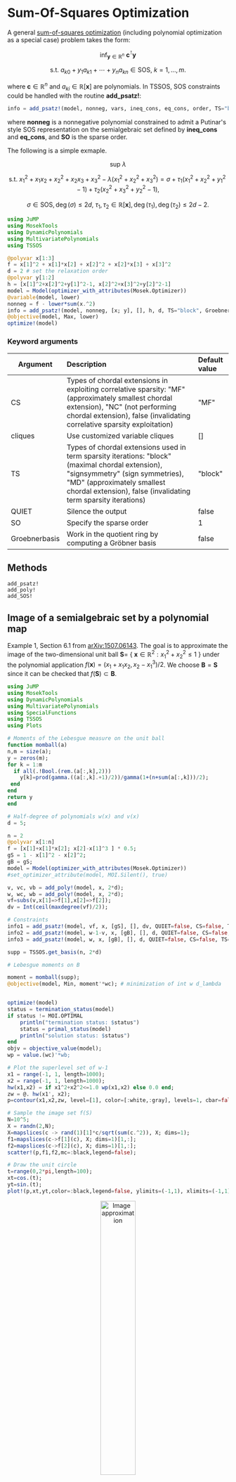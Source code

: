 # Sum-Of-Squares Optimization

A general [sum-of-squares optimization](https://en.wikipedia.org/wiki/Sum-of-squares_optimization) (including polynomial optimization as a special case) problem takes the form:

$$\mathrm{inf}_{\mathbf{y}\in\mathbb{R}^n}\ \mathbf{c}^{\intercal}\mathbf{y}$$

$$\mathrm{s.t.}\ a_{k0}+y_1a_{k1}+\cdots+y_na_{kn}\in\mathrm{SOS},\ k=1,\ldots,m.$$

where $\mathbf{c}\in\mathbb{R}^n$ and $a_{ki}\in\mathbb{R}[\mathbf{x}]$ are polynomials. In TSSOS, SOS constraints could be handled with the routine **add_psatz!**:

```Julia
info = add_psatz!(model, nonneg, vars, ineq_cons, eq_cons, order, TS="block", SO=1, Groebnerbasis=false)
```
where **nonneg** is a nonnegative polynomial constrained to admit a Putinar's style SOS representation on the semialgebraic set defined by **ineq_cons** and **eq_cons**, and **SO** is the sparse order.

The following is a simple exmaple.

$$\mathrm{sup}\ \lambda$$

$$\mathrm{s.t.}\ x_1^2 + x_1x_2 + x_2^2 + x_2x_3 + x_3^2 - \lambda(x_1^2+x_2^2+x_3^2)=\sigma+\tau_1(x_1^2+x_2^2+y_1^2-1)+\tau_2(x_2^2+x_3^2+y_2^2-1),$$

$$\sigma\in\mathrm{SOS},\deg(\sigma)\le2d,\ \tau_1,\tau_2\in\mathbb{R}[\mathbf{x}],\deg(\tau_1),\deg(\tau_2)\le2d-2.$$

```Julia
using JuMP
using MosekTools
using DynamicPolynomials
using MultivariatePolynomials
using TSSOS

@polyvar x[1:3]
f = x[1]^2 + x[1]*x[2] + x[2]^2 + x[2]*x[3] + x[3]^2
d = 2 # set the relaxation order
@polyvar y[1:2]
h = [x[1]^2+x[2]^2+y[1]^2-1, x[2]^2+x[3]^2+y[2]^2-1]
model = Model(optimizer_with_attributes(Mosek.Optimizer))
@variable(model, lower)
nonneg = f - lower*sum(x.^2)
info = add_psatz!(model, nonneg, [x; y], [], h, d, TS="block", Groebnerbasis=true)
@objective(model, Max, lower)
optimize!(model)
```

### Keyword arguments
Argument | Description | Default value
--- | :--- | :---
CS | Types of chordal extensions in exploiting correlative sparsity: "MF" (approximately smallest chordal extension), "NC" (not performing chordal extension), false (invalidating correlative sparsity exploitation) | "MF"
cliques | Use customized variable cliques | []
TS | Types of chordal extensions used in term sparsity iterations: "block"(maximal chordal extension), "signsymmetry" (sign symmetries), "MD" (approximately smallest chordal extension), false (invalidating term sparsity iterations) | "block"
QUIET | Silence the output| false
SO | Specify the sparse order | 1
Groebnerbasis | Work in the quotient ring by computing a Gröbner basis | false

## Methods
```@docs
add_psatz!
add_poly!
add_SOS!
```

## Image of a semialgebraic set by a polynomial map
Example 1, Section 6.1 from [arXiv:1507.06143](https://arxiv.org/pdf/1507.06143). 
The goal is to approximate the image of the two-dimensional unit ball $\mathbf{S} =$ { $\mathbf{x} \in \mathbb{R}^2 : x_1^2 + x_2^2 \leq 1$ } under the polynomial application $f(\mathbf{x})=(x_1+x_1 x_2, x_2-x_1^3)/2$. 
We choose $\mathbf{B}=\mathbf{S}$ since it can be checked that $f(\mathbf{S}) \subset \mathbf{B}$. 


```Julia
using JuMP
using MosekTools
using DynamicPolynomials
using MultivariatePolynomials
using SpecialFunctions
using TSSOS
using Plots

# Moments of the Lebesgue measure on the unit ball
function momball(a)
n,m = size(a);
y = zeros(m);
for k = 1:m
  if all(.!Bool.(rem.(a[:,k],2)))
    y[k]=prod(gamma.((a[:,k].+1)/2))/gamma(1+(n+sum(a[:,k]))/2);
 end
end
return y
end

# Half-degree of polynomials w(x) and v(x)
d = 5;

n = 2
@polyvar x[1:n] 
f = [x[1]+x[1]*x[2]; x[2]-x[1]^3 ] * 0.5;
gS = 1 - x[1]^2 - x[2]^2;
gB = gS;
model = Model(optimizer_with_attributes(Mosek.Optimizer))
#set_optimizer_attribute(model, MOI.Silent(), true)

v, vc, vb = add_poly!(model, x, 2*d);
w, wc, wb = add_poly!(model, x, 2*d);
vf=subs(v,x[1]=>f[1],x[2]=>f[2]);
dv = Int(ceil(maxdegree(vf)/2));

# Constraints
info1 = add_psatz!(model, vf, x, [gS], [], dv, QUIET=false, CS=false, TS=false, Groebnerbasis=false); # v o f >= 0 on S
info2 = add_psatz!(model, w-1-v, x, [gB], [], d, QUIET=false, CS=false, TS=false, Groebnerbasis=false); # w >= v + 1 on B
info3 = add_psatz!(model, w, x, [gB], [], d, QUIET=false, CS=false, TS=false, Groebnerbasis=false); # w >= 0 on B

supp = TSSOS.get_basis(n, 2*d)

# Lebesgue moments on B

moment = momball(supp);
@objective(model, Min, moment'*wc); # minimization of int w d_lambda


optimize!(model)
status = termination_status(model)
if status != MOI.OPTIMAL
    println("termination status: $status")
    status = primal_status(model)
    println("solution status: $status")
end
objv = objective_value(model);
wp = value.(wc)'*wb;

# Plot the superlevel set of w-1
x1 = range(-1, 1, length=1000);
x2 = range(-1, 1, length=1000);
hw(x1,x2) = if x1^2+x2^2<=1.0 wp(x1,x2) else 0.0 end;
zw = @. hw(x1', x2);
p=contour(x1,x2,zw, level=[1], color=[:white,:gray], levels=1, cbar=false,grid=false,fill=true)

# Sample the image set f(S)
N=10^5;
X = randn(2,N);
X=mapslices(c -> rand(1)[1]*c/sqrt(sum(c.^2)), X; dims=1);
f1=mapslices(c->f[1](c), X; dims=1)[1,:];
f2=mapslices(c->f[2](c), X; dims=1)[1,:];
scatter!(p,f1,f2,mc=:black,legend=false);

# Draw the unit circle
t=range(0,2*pi,length=100);
xt=cos.(t);
yt=sin.(t);
plot!(p,xt,yt,color=:black,legend=false, ylimits=(-1,1), xlimits=(-1,1), aspect_ratio=:equal);
```

<p align="center">
<img src="https://homepages.laas.fr/vmagron/files/tssos/image5.png" alt="Image approximation" style="width:40%; border:0;">
</p>

The black dots correspond to the image set of the points obtained by uniform sampling of $\mathbf{S}$ under $f$. 
The outer approximation obtained at the 5-th relaxation order is represented in light gray.

## Region of attraction of the Van der Pol oscillator
Section 9.2 from [arXiv:1208.1751](https://arxiv.org/abs/1208.1751). 
The goal is to approximate the region of attraction of the uncontrolled reversed-time Van der Pol oscillator given by 

$$\dot{x}_1 = -2 x_2$$ 

$$\dot{x}_2 = 0.8 x_1 + 10 (x_1^2-0.21)x_2$$

with general state constraints $\mathbf{X}=[-1.2, 1.2]^2$, terminal state constraints $\mathbf{X}_T =$ { $\mathbf{x} \in \mathbb{R}^2 : x_1^2 + x_2^2 \leq 0.01^2$ }, and final time $T=100$.


```Julia
using JuMP
using MosekTools
using DynamicPolynomials
using MultivariatePolynomials
using TSSOS
using Plots

n = 2
@polyvar x[1:n] t

# Half-degree of polynomials w(x) and v(t,x)
d = 8;

# Constraint set X = {x : ||x||_inf <= xb}
xb = 1.2;
gx1 = xb^2 - x[1]^2;
gx2 = xb^2 - x[2]^2;
gX = [gx1;gx2];

# Final time
T = 100;

# Dynamics (scaled by final time)
f = -[2*x[2], -0.8*x[1] - 10*(x[1]^2-0.20)*x[2] ] * T;

# X_T
gxT = (0.1^2 - x'*x);

model = Model(optimizer_with_attributes(Mosek.Optimizer))
set_optimizer_attribute(model, MOI.Silent(), true)

# Define polynomials w(x) and v(t,x)
v, vc, vb = add_poly!(model, [x;t], 2*d);
w, wc, wb = add_poly!(model, x, 2*d);
Lv = sum([f;1] .* differentiate(v, [x;t]));
dv = Int(ceil(maxdegree(Lv)/2));

# Constraints (Note that the dynamics was scaled by T, so there T = 1)

info1 = add_psatz!(model, -Lv, [x;t], [gX; t*(1-t)], [], dv, QUIET=false, CS=false, TS=false, Groebnerbasis=false); # Lv <= 0 on [0 T] x X
info2 = add_psatz!(model, subs(v,t=>1), x, [gxT], [], d, QUIET=false, CS=false, TS=false, Groebnerbasis=false); # v >= 0 on {T} x X_T
info3 = add_psatz!(model, w-1-subs(v,t=>0), x, gX, [], d, QUIET=false, CS=false, TS=false, Groebnerbasis=false); # w >= v + 1 on {0} x X
info4 = add_psatz!(model, w, x, gX, [], d, QUIET=false, CS=false, TS=false,  Groebnerbasis=false); # w >= 0 on X


supp = TSSOS.get_basis(n, 2*d)

# Lebesgue moments on X

moment = get_moment(n, supp, -xb*ones(n), xb*ones(n));
@objective(model, Min, moment'*wc); # minimization of int w d_lambda


optimize!(model)
status = termination_status(model)
if status != MOI.OPTIMAL
    println("termination status: $status")
    status = primal_status(model)
    println("solution status: $status")
end
objv = objective_value(model);


# Plots

# Plot the superlevel set of v
vp = subs(value.(vc)'*vb,t=>0);
wp = value.(wc)'*wb;

x1 = range(-xb, xb, length=1000);
x2 = range(-xb, xb, length=1000);
hw(x1,x2) = wp(x1,x2);
hv(x1,x2) = max(vp(x1,x2), -0.1);
zw = @. hw(x1', x2);
zv = @. hv(x1', x2);

p=contour(x1,x2,zv, level=[0], color=[:white,:gray], levels=1, cbar=false,grid=false,fill=true, ylimits=(-xb,xb), xlimits=(-xb,xb), aspect_ratio=:equal);

# Simulate trajectory with reversed time to get the boundary of the true ROA
using DifferentialEquations

roafun(X, p, t) = [ 2*X[2] ; -0.8*X[1] - 10*(X[1]^2-0.21)*X[2] ];
prob = ODEProblem(roafun,[0.1;0.1],(0.0,100.0));
solode=solve(prob,DP5(),reltol=1e-8, abstol=1e-8);
xt=map(v -> v[1], solode.u);
yt=map(v -> v[2], solode.u);

plot!(p,xt[1500:end],yt[1500:end],color=:black,legend=false, ylimits=(-xb,xb), xlimits=(-xb,xb), aspect_ratio=:equal);
```

<p align="center">
<img src="https://homepages.laas.fr/vmagron/files/tssos/roa8.png" alt="Image approximation" style="width:40%; border:0;">
</p>

The black curve corresponds to the boundary of the true region of attraction. 
The outer approximation obtained at the 8-th relaxation order is represented in light gray.
